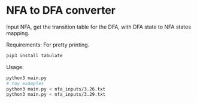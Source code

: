 # NFA to DFA converter

Input NFA, get the transition table for the DFA,
with DFA state to NFA states mapping.

Requirements:
For pretty printing.

```bash
pip3 install tabulate
```

Usage:

```bash
python3 main.py
# toy examples
python3 main.py < nfa_inputs/3.26.txt
python3 main.py < nfa_inputs/3.29.txt
```
